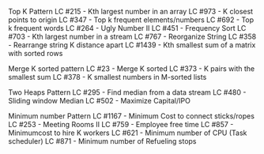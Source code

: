 Top K Pattern
LC #215 - Kth largest number in an array
LC #973 - K closest points to origin
LC #347 - Top k frequent elements/numbers
LC #692 - Top k frequent words
LC #264 - Ugly Number II
LC #451 - Frequency Sort
LC #703 - Kth largest number in a stream
LC #767 - Reorganize String
LC #358 - Rearrange string K distance apart
LC #1439 - Kth smallest sum of a matrix with sorted rows

Merge K sorted pattern
LC #23 - Merge K sorted
LC #373 - K pairs with the smallest sum
LC #378 - K smallest numbers in M-sorted lists

Two Heaps Pattern
LC #295 - Find median from a data stream
LC #480 - Sliding window Median
LC #502 - Maximize Capital/IPO

Minimum number Pattern
LC #1167 - Minimum Cost to connect sticks/ropes
LC #253 - Meeting Rooms II
LC #759 - Employee free time
LC #857 - Minimumcost to hire K workers
LC #621 - Minimum number of CPU (Task scheduler)
LC #871 - Minimum number of Refueling stops
